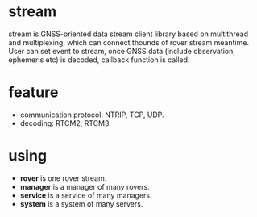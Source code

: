 # stream

stream is GNSS-oriented data stream client library based on multithread and multiplexing, which can connect thounds of rover stream meantime. User can set event to stream, once GNSS data (include observation, ephemeris etc) is decoded, callback function is called.

# feature

* communication protocol: NTRIP, TCP, UDP.
* decoding: RTCM2, RTCM3.

# using
* **rover** is one rover stream.
* **manager** is a manager of many rovers.
* **service** is a service of many managers.
* **system** is a system of many servers.
